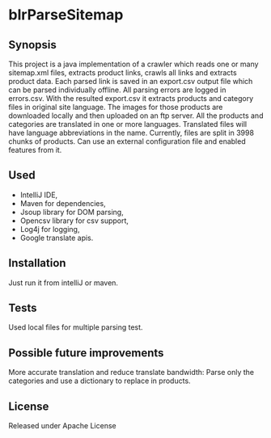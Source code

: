 # blrParseSitemap


## Synopsis

This project is a java implementation of a crawler which reads one or many sitemap.xml files, extracts product links, crawls all links and extracts product data.
Each parsed link is saved in an export.csv output file which can be parsed individually offline.
All parsing errors are logged in errors.csv. With the resulted export.csv it extracts products and category files in original site language.
The images for those products are downloaded locally and then uploaded on an ftp server. All the products and categories are translated in one or more languages.
Translated files will have language abbreviations in the name. Currently, files are split in 3998 chunks of products.
Can use an external configuration file and enabled features from it.

## Used

- IntelliJ IDE,
- Maven for dependencies,
- Jsoup library for DOM parsing,
- Opencsv library for csv support,
- Log4j for logging,
- Google translate apis.

## Installation

Just run it from intelliJ or maven.

## Tests

Used local files for multiple parsing test.

## Possible future improvements

More accurate translation and reduce translate bandwidth: Parse only the categories and use a dictionary to replace in products.

## License

Released under Apache License